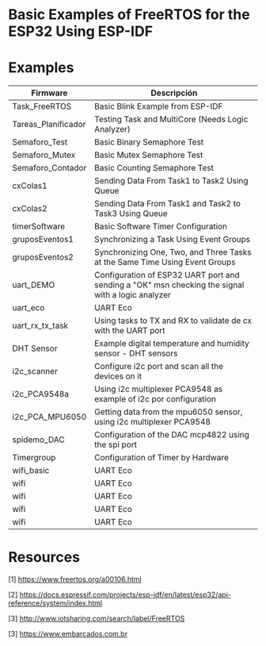 # Basic Examples of FreeRTOS for the ESP32 Using ESP-IDF



# Examples

| Firmware       |Descripción			|
|----------------|-------------------------------|
|Task_FreeRTOS         | Basic Blink Example from ESP-IDF|
|Tareas_Planificador   | Testing Task and MultiCore (Needs Logic Analyzer)| 
|Semaforo_Test         | Basic Binary Semaphore Test   | 
|Semaforo_Mutex        | Basic Mutex Semaphore Test   | 
|Semaforo_Contador     | Basic Counting Semaphore Test   |
|cxColas1              | Sending Data From Task1 to Task2 Using Queue  | 
|cxColas2              | Sending Data From Task1 and Task2 to Task3 Using Queue  | 
|timerSoftware         | Basic Software Timer Configuration  | 
|gruposEventos1        | Synchronizing  a Task Using Event Groups  | 
|gruposEventos2        | Synchronizing  One, Two, and Three Tasks at the Same Time Using Event Groups| 
|uart_DEMO             |Configuration of ESP32 UART port and sending a "OK" msn checking the signal with a logic analyzer | 
|uart_eco              |UART Eco| 
|uart_rx_tx_task       |Using tasks to TX and RX to validate de cx with the UART port| 
|DHT Sensor            |Example digital temperature and humidity sensor - DHT sensors| 
|i2c_scanner           |Configure i2c port and scan all the devices on it| 
|i2c_PCA9548a          |Using i2c multiplexer PCA9548 as example of i2c por configuration| 
|i2c_PCA_MPU6050       |Getting data from the mpu6050 sensor, using i2c multiplexer PCA9548|
|spidemo_DAC           |Configuration of the DAC mcp4822 using the spi port|
|Timergroup            |Configuration of Timer by Hardware| 
|wifi_basic            |UART Eco| 
|wifi                  |UART Eco| 
|wifi                  |UART Eco| 
|wifi                  |UART Eco| 
|wifi                  |UART Eco| 
# Resources

[1] https://www.freertos.org/a00106.html

[2] https://docs.espressif.com/projects/esp-idf/en/latest/esp32/api-reference/system/index.html

[3] http://www.iotsharing.com/search/label/FreeRTOS

[3] https://www.embarcados.com.br
